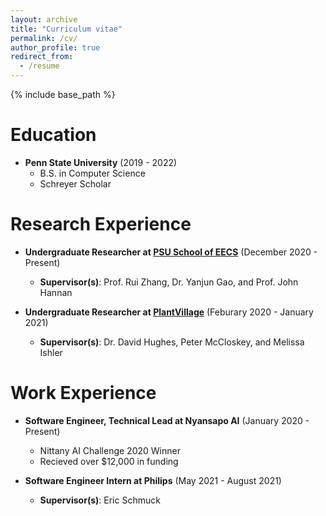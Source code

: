 ```yaml
---
layout: archive
title: "Curriculum vitae"
permalink: /cv/
author_profile: true
redirect_from:
  - /resume
---
```


{% include base_path %}

Education
======
* **Penn State University** (2019 - 2022)
  * B.S. in Computer Science
  * Schreyer Scholar

Research Experience
======
* **Undergraduate Researcher at [PSU School of EECS](https://www.eecs.psu.edu/)** (December 2020 - Present)
  * **Supervisor(s)**: Prof. Rui Zhang, Dr. Yanjun Gao, and Prof. John Hannan 

* **Undergraduate Researcher at [PlantVillage](https://plantvillage.psu.edu/)** (Feburary 2020 - January 2021)
  * **Supervisor(s)**: Dr. David Hughes, Peter McCloskey, and Melissa Ishler


Work Experience
======
* **Software Engineer, Technical Lead at Nyansapo AI** (January 2020 - Present)
  * Nittany AI Challenge 2020 Winner
  * Recieved over $12,000 in funding

* **Software Engineer Intern at Philips** (May 2021 - August 2021)
  * **Supervisor(s)**: Eric Schmuck 
